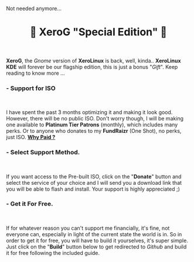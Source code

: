 Not needed anymore...

# <center>🎉 XeroG "Special Edition" 🎉</center><br />

**XeroG**, the *Gnome* version of **XeroLinux** is back, well, kinda.. **XeroLinux KDE** will forever be our flagship edition, this is just a bonus "*Gift*". Keep reading to know more ...
<br />

### - Support for ISO
<br />

I have spent the past 3 months optimizing it and making it look good. However, there will be no public ISO. Don't worry though, I will be making one available to **Platinum Tier Patrons** (monthly), which includes many perks. Or to anyone who donates to my **FundRaizr** (One Shot), no perks, just ISO. <a href="https://github.com/xerolinux/xero_g_iso/blob/main/support.md" target="_blank" rel="noreferrer"> **Why Paid ?** </a><br />

### - Select Support Method.
<br />

If you want access to the Pre-built ISO, click on the "**Donate**" button and select the service of your choice and I will send you a download link that you will be able to flash and install. Your support is highly appreciated ;)<br />

### - Get it For Free.
<br />

If for whatever reason you can't support me financially, it's fine, not everyone can, especially in light of the current state the world is in. So in order to get it for free, you will have to build it yourselves, it's super simple. Just click on the "**Build**" button below to get redirected to *Github* and build it for free following the included guide.
